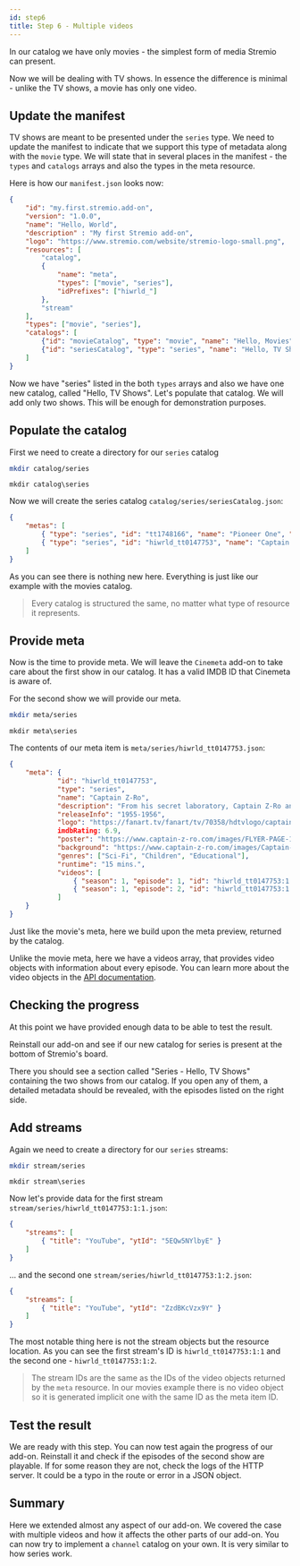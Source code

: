 ```yaml
---
id: step6
title: Step 6 - Multiple videos
---
```


In our catalog we have only movies - the simplest form of media Stremio can present.

Now we will be dealing with TV shows. In essence the difference is minimal - unlike the TV shows, a movie has only one video.

Update the manifest
---

TV shows are meant to be presented under the `series` type. We need to update the manifest to indicate that we support this type of metadata along with the `movie` type. We will state that in several places in the manifest - the `types` and `catalogs` arrays and also the types in the meta resource.

Here is how our `manifest.json` looks now:

```json
{
    "id": "my.first.stremio.add-on",
    "version": "1.0.0",
    "name": "Hello, World",
    "description" : "My first Stremio add-on",
    "logo": "https://www.stremio.com/website/stremio-logo-small.png",
    "resources": [
        "catalog",
        {
            "name": "meta",
            "types": ["movie", "series"],
            "idPrefixes": ["hiwrld_"]
        },
        "stream"
    ],
    "types": ["movie", "series"],
    "catalogs": [
        {"id": "movieCatalog", "type": "movie", "name": "Hello, Movies"},
        {"id": "seriesCatalog", "type": "series", "name": "Hello, TV Shows"}
    ]
}
```

Now we have "series" listed in the both `types` arrays and also we have one new catalog, called "Hello, TV Shows". Let's populate that catalog. We will add only two shows. This will be enough for demonstration purposes.

Populate the catalog
---

First we need to create a directory for our `series` catalog

<!--DOCUSAURUS_CODE_TABS-->
<!--bash-->
```sh
mkdir catalog/series
```
<!--cmd-->
```batch
mkdir catalog\series
```
<!--END_DOCUSAURUS_CODE_TABS-->

Now we will create the series catalog `catalog/series/seriesCatalog.json`:

```json
{
    "metas": [
        { "type": "series", "id": "tt1748166", "name": "Pioneer One", "poster": "https://images.metahub.space/poster/medium/tt1748166/img", "genres": ["Drama", "Sci-Fi"]},
        { "type": "series", "id": "hiwrld_tt0147753", "name": "Captain Z-Ro", "poster": "https://www.captain-z-ro.com/images/FLYER-PAGE-1_250.gif", "genres": ["Sci-Fi", "Children", "Educational"] }
    ]
}
```

As you can see there is nothing new here. Everything is just like our example with the movies catalog. 

> Every catalog is structured the same, no matter what type of resource it represents.

Provide meta
---

Now is the time to provide meta. We will leave the `Cinemeta` add-on to take care about the first show in our catalog. It has a valid IMDB ID that Cinemeta is aware of.

For the second show we will provide our meta.

<!--DOCUSAURUS_CODE_TABS-->
<!--bash-->
```sh
mkdir meta/series
```
<!--cmd-->
```batch
mkdir meta\series
```
<!--END_DOCUSAURUS_CODE_TABS-->

The contents of our meta item is `meta/series/hiwrld_tt0147753.json`:

```json
{
    "meta": {
            "id": "hiwrld_tt0147753",
            "type": "series",
            "name": "Captain Z-Ro",
            "description": "From his secret laboratory, Captain Z-Ro and his associates use their time machine, the ZX-99, to learn from the past and plan for the future.",
            "releaseInfo": "1955-1956",
            "logo": "https://fanart.tv/fanart/tv/70358/hdtvlogo/captain-z-ro-530995d5e979d.png",
            imdbRating: 6.9,
            "poster": "https://www.captain-z-ro.com/images/FLYER-PAGE-1_250.gif",
            "background": "https://www.captain-z-ro.com/images/Captain-Z--R0_500.jpg",
            "genres": ["Sci-Fi", "Children", "Educational"],
            "runtime": "15 mins.",
            "videos": [
                { "season": 1, "episode": 1, "id": "hiwrld_tt0147753:1:1", "title": "Christopher Columbus", "released": "1955-12-18" },
                { "season": 1, "episode": 2, "id": "hiwrld_tt0147753:1:2", "title": "Daniel Boone", "released": "1955-12-25" }
            ]
    }
}
```

Just like the movie's meta, here we build upon the meta preview, returned by the catalog.

Unlike the movie meta, here we have a videos array, that provides video objects with information about every episode. You can learn more about the video objects in the [API documentation](https://github.com/Stremio/stremio-addon-sdk/blob/v1.0-builder/docs/api/responses/meta.md#video-object).

Checking the progress
---

At this point we have provided enough data to be able to test the result.

Reinstall our add-on and see if our new catalog for series is present at the bottom of Stremio's board.

There you should see a section called "Series - Hello, TV Shows" containing the two shows from our catalog. If you open any of them, a detailed metadata should be revealed, with the episodes listed on the right side.

Add streams
---

Again we need to create a directory for our `series` streams:

<!--DOCUSAURUS_CODE_TABS-->
<!--bash-->
```sh
mkdir stream/series
```
<!--cmd-->
```batch
mkdir stream\series
```
<!--END_DOCUSAURUS_CODE_TABS-->

Now let's provide data for the first stream `stream/series/hiwrld_tt0147753:1:1.json`:

```json
{
    "streams": [
        { "title": "YouTube", "ytId": "5EQw5NYlbyE" }
    ]
}
```

... and the second one `stream/series/hiwrld_tt0147753:1:2.json`:

```json
{
    "streams": [
        { "title": "YouTube", "ytId": "ZzdBKcVzx9Y" }
    ]
}
```

The most notable thing here is not the stream objects but the resource location. As you can see the first stream's ID is `hiwrld_tt0147753:1:1` and the second one - `hiwrld_tt0147753:1:2`.

> The stream IDs are the same as the IDs of the video objects returned by the `meta` resource. In our movies example there is no video object so it is generated implicit one with the same ID as the meta item ID.

Test the result
---

We are ready with this step. You can now test again the progress of our add-on. Reinstall it and check if the episodes of the second show are playable. If for some reason they are not, check the logs of the HTTP server. It could be a typo in the route or error in a JSON object.

Summary
---

Here we extended almost any aspect of our add-on. We covered the case with multiple videos and how it affects the other parts of our add-on. You can now try to implement a `channel` catalog on your own. It is very similar to how series work.
